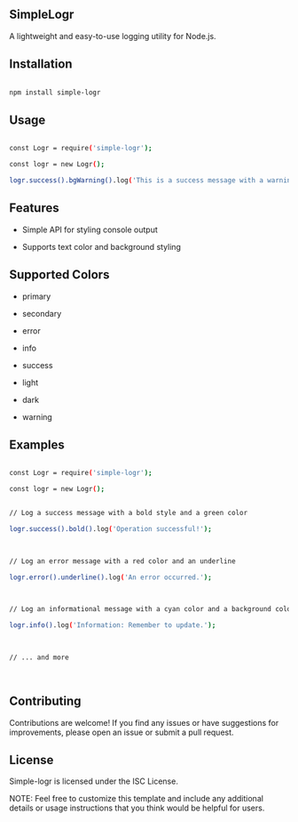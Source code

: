
## SimpleLogr

  

A lightweight and easy-to-use logging utility for Node.js.

  

## Installation

  

```bash

npm install simple-logr

```

  

## Usage

  

```bash

const Logr = require('simple-logr');

const logr = new Logr();

logr.success().bgWarning().log('This is a success message with a warning background.');

```

  

## Features

  

- Simple API for styling console output

- Supports text color and background styling

## Supported Colors

- primary

- secondary

- error

- info

- success

- light

- dark

- warning

  

## Examples

  

```bash

const Logr = require('simple-logr');

const logr = new Logr();  


// Log a success message with a bold style and a green color

logr.success().bold().log('Operation successful!');

  

// Log an error message with a red color and an underline

logr.error().underline().log('An error occurred.');

  

// Log an informational message with a cyan color and a background color

logr.info().log('Information: Remember to update.');

  

// ... and more

  

```




## Contributing

Contributions are welcome! If you find any issues or have suggestions for improvements, please open an issue or submit a pull request.


## License
Simple-logr is licensed under the ISC License.

  
  

NOTE: Feel free to customize this template and include any additional details or usage instructions that you think would be helpful for users.